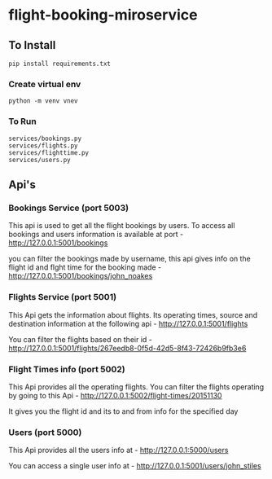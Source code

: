 # flight-booking-miroservice

## To Install
```
pip install requirements.txt
```
### Create virtual env
```commandline
python -m venv vnev
```

### To Run
```commandline
services/bookings.py
services/flights.py
services/flighttime.py
services/users.py
```

## Api's
### Bookings Service (port 5003)
This api is used to get all the flight bookings by users. To access all bookings and users information is available at port - 
http://127.0.0.1:5001/bookings

you  can filter the bookings made by username, this api gives info on the flight id and flght time for the booking made - 
http://127.0.0.1:5001/bookings/john_noakes

### Flights Service (port 5001)
This Api gets the information about flights. Its operating times, source and destination information at the following api - http://127.0.0.1:5001/flights

You can filter the flights based on their id - http://127.0.0.1:5001/flights/267eedb8-0f5d-42d5-8f43-72426b9fb3e6

### Flight Times info (port 5002)
This Api provides all the operating flights. You can filter the flights operating by going to this Api -
http://127.0.0.1:5002/flight-times/20151130

It gives you the flight id and its to and from info for the specified day

### Users (port 5000)
This Api provides all the users info at - http://127.0.0.1:5000/users

You can access a single user info at - http://127.0.0.1:5001/users/john_stiles